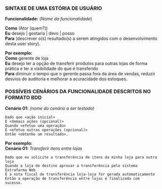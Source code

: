 ### SINTAXE DE UMA ESTÓRIA DE USUÁRIO <br/>


**Funcionalidade:** (*Nome da funcionalidade*) <br/>
  
**Como** (Ator (quem?)) <br/>
**Eu** desejo | gostaria | devo | posso <br/>
**Para** (descrever o(s) resultado(s) a serem atingidos com o desenvolvimento desta user story). <br/>

**Por exemplo:** <br/>
**Como** gerente de loja <br/>
**Eu** desejo ter a opção de transferir produtos para outras lojas de forma prática e ter a visibilidade do que é transferido <br/>
**Para** diminuir o tempo que o gerente passa fora da área de vendas, reduzir desvios de auditoria e melhorar a acuracidade dos estoques. <br/>


### POSSÍVEIS CENÁRIOS DA FUNCIONALIDADE DESCRITOS NO FORMATO BDD <br/>

**Cenário 01:** *(nome do cenário a ser testado)*

~~~Gherkin
Dado que <ação inicial>
E <demais ações (opcional)>
Quando <efetuo uma operação>
E <efetuo outras operações (opcional)>
Então <obtenho um resultado>.
~~~

**Por exemplo:** <br/>
**Cenário 01:** *Transferir itens entre lojas*

~~~Gherkin
Dado que eu solicite a transferência de itens da minha loja para outra loja
Quando a loja de destino aprovar a transferência pelo sistema Extrafarma Web 
E a nota fiscal de transferência loja-loja for gerada automaticamente
Então a operação de transferência entre lojas é finalizada com sucesso.
~~~
